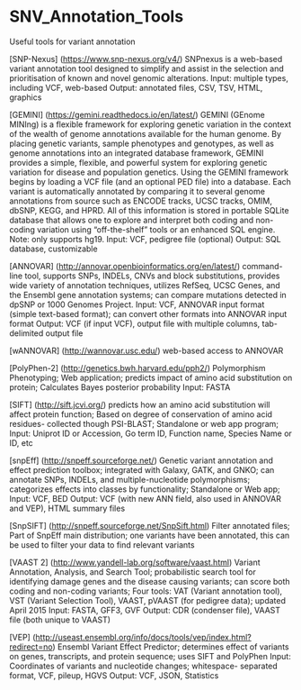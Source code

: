 # SNV_Annotation_Tools
Useful tools for variant annotation

[SNP-Nexus] (https://www.snp-nexus.org/v4/)
SNPnexus is a web-based variant annotation tool designed to simplify and assist in the selection and prioritisation of known and novel genomic alterations.
Input: multiple types, including VCF, web-based
Output: annotated files, CSV, TSV, HTML, graphics

[GEMINI] (https://gemini.readthedocs.io/en/latest/)
GEMINI (GEnome MINIng) is a flexible framework for exploring genetic variation in the context of the wealth of genome annotations available for the human genome. By placing genetic variants, sample phenotypes and genotypes, as well as genome annotations into an integrated database framework, GEMINI provides a simple, flexible, and powerful system for exploring genetic variation for disease and population genetics. Using the GEMINI framework begins by loading a VCF file (and an optional PED file) into a database. Each variant is automatically annotated by comparing it to several genome annotations from source such as ENCODE tracks, UCSC tracks, OMIM, dbSNP, KEGG, and HPRD. All of this information is stored in portable SQLite database that allows one to explore and interpret both coding and non-coding variation using “off-the-shelf” tools or an enhanced SQL engine. Note: only supports hg19. 
Input: VCF, pedigree file (optional)
Output: SQL database, customizable 

[ANNOVAR] (http://annovar.openbioinformatics.org/en/latest/)
command-line tool, supports SNPs, INDELs, CNVs and block substitutions, provides wide variety of annotation techniques, utilizes RefSeq, UCSC Genes, and the Ensembl gene annotation systems; can compare mutations detected in dpSNP or 1000 Genomes Project.
Input: VCF, ANNOVAR input format (simple text-based format); can convert other formats into ANNOVAR input format
Output: VCF (if input VCF), output file with multiple columns, tab-delimited output file

[wANNOVAR] (http://wannovar.usc.edu/)
web-based access to ANNOVAR

[PolyPhen-2] (http://genetics.bwh.harvard.edu/pph2/)
Polymorphism Phenotyping; Web application; predicts impact of amino acid substitution on protein; Calculates Bayes posterior probability
Input: FASTA

[SIFT] (http://sift.jcvi.org/)
predicts how an amino acid substitution will affect protein function; Based on degree of conservation of amino acid residues- collected though PSI-BLAST; Standalone or web app program;
Input: Uniprot ID or Accession, Go term ID, Function name, Species Name or ID, etc

[snpEff] (http://snpeff.sourceforge.net/)
Genetic variant annotation and effect prediction toolbox; integrated with Galaxy, GATK, and GNKO; can annotate SNPs, INDELs, and multiple-nucleotide polymorphisms; categorizes effects into classes by functionality; Standalone or Web app;
Input: VCF, BED
Output: VCF (with new ANN field, also used in ANNOVAR and VEP), HTML summary files

[SnpSIFT] (http://snpeff.sourceforge.net/SnpSift.html)
Filter annotated files; Part of SnpEff main distribution; one variants have been annotated, this can be used to filter your data to find relevant variants

[VAAST 2] (http://www.yandell-lab.org/software/vaast.html)
Variant Annotation, Analysis, and Search Tool; probabilistic search tool for identifying damage genes and the disease causing variants; can score both coding and non-coding variants; Four tools: VAT (Variant annotation tool), VST (Variant Selection Tool), VAAST, pVAAST (for pedigree data); updated April 2015
Input: FASTA, GFF3, GVF
Output: CDR (condenser file), VAAST file (both unique to VAAST)

[VEP] (http://useast.ensembl.org/info/docs/tools/vep/index.html?redirect=no)
Ensembl Variant Effect Predictor; determines effect of variants on genes, transcripts, and protein sequence; uses SIFT and PolyPhen
Input: Coordinates of variants and nucleotide changes; whitespace- separated format, VCF, pileup, HGVS
Output: VCF, JSON, Statistics

